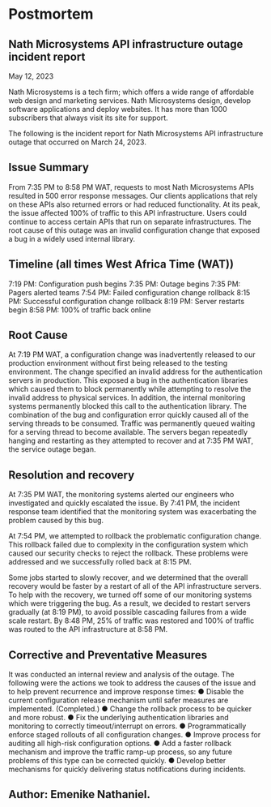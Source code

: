 # Postmortem

## Nath Microsystems API infrastructure outage incident report

May 12, 2023

Nath Microsystems is a tech firm; which offers a wide range of affordable web design and marketing services. Nath Microsystems design, develop software applications and deploy websites. It has more than 1000 subscribers that always visit its site for support.

The following is the incident report for Nath Microsystems API infrastructure outage that occurred on March 24, 2023.


## Issue Summary

From 7:35 PM to 8:58 PM WAT, requests to most Nath Microsystems APIs resulted in 500 error response messages. Our clients applications that rely on these APIs also returned errors or had reduced functionality. At its peak, the issue affected 100% of traffic to this API infrastructure. Users could continue to access certain APIs that run on separate infrastructures. The root cause of this outage was an invalid configuration change that exposed a bug in a widely used internal library.

## Timeline (all times  West Africa Time (WAT))

7:19 PM: Configuration push begins
7:35 PM: Outage begins
7:35 PM: Pagers alerted teams
7:54 PM: Failed configuration change rollback
8:15 PM: Successful configuration change rollback
8:19 PM: Server restarts begin
8:58 PM: 100% of traffic back online

## Root Cause

At 7:19 PM WAT, a configuration change was inadvertently released to our production environment without first being released to the testing environment. The change specified an invalid address for the authentication servers in production. This exposed a bug in the authentication libraries which caused them to block permanently while attempting to resolve the invalid address to physical services. In addition, the internal monitoring systems permanently blocked this call to the authentication library. The combination of the bug and configuration error quickly caused all of the serving threads to be consumed. Traffic was permanently queued waiting for a serving thread to become available. The servers began repeatedly hanging and restarting as they attempted to recover and at 7:35 PM WAT, the service outage began.

## Resolution and recovery


At 7:35 PM WAT, the monitoring systems alerted our engineers who investigated and quickly escalated the issue. By 7:41 PM, the incident response team identified that the monitoring system was exacerbating the problem caused by this bug. 

At 7:54 PM, we attempted to rollback the problematic configuration change. This rollback failed due to complexity in the configuration system which caused our security checks to reject the rollback. These problems were addressed and we successfully rolled back at 8:15 PM.

Some jobs started to slowly recover, and we determined that the overall recovery would be faster by a restart of all of the API infrastructure servers. To help with the recovery, we turned off some of our monitoring systems which were triggering the bug. As a result, we decided to restart servers gradually (at 8:19 PM), to avoid possible cascading failures from a wide scale restart. By 8:48 PM, 25% of traffic was restored and 100% of traffic was routed to the API infrastructure at 8:58 PM.

## Corrective and Preventative Measures

 It was conducted an internal review and analysis of the outage. The following were the actions we took to address the causes of the issue and to help prevent recurrence and improve response times:
●	Disable the current configuration release mechanism until safer measures are implemented. (Completed.)
●	Change the rollback process to be quicker and more robust.
●	Fix the underlying authentication libraries and monitoring to correctly timeout/interrupt on errors.
●	Programmatically enforce staged rollouts of all configuration changes.
●	Improve process for auditing all high-risk configuration options.
●	Add a faster rollback mechanism and improve the traffic ramp-up process, so any future problems of this type can be corrected quickly.
●	Develop better mechanisms for quickly delivering status notifications during incidents.




## Author: Emenike Nathaniel.
 




